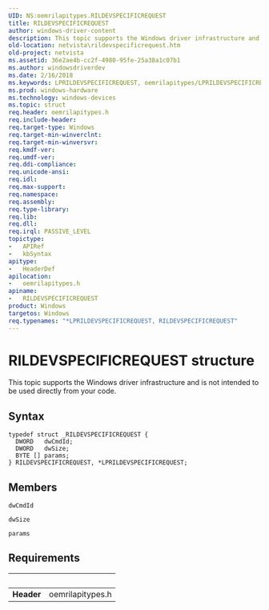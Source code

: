```yaml
---
UID: NS:oemrilapitypes.RILDEVSPECIFICREQUEST
title: RILDEVSPECIFICREQUEST
author: windows-driver-content
description: This topic supports the Windows driver infrastructure and is not intended to be used directly from your code.
old-location: netvista\rildevspecificrequest.htm
old-project: netvista
ms.assetid: 36e2ae4b-cc2f-4980-95fe-25a38a1c07b1
ms.author: windowsdriverdev
ms.date: 2/16/2018
ms.keywords: LPRILDEVSPECIFICREQUEST, oemrilapitypes/LPRILDEVSPECIFICREQUEST, *LPRILDEVSPECIFICREQUEST, LPRILDEVSPECIFICREQUEST structure pointer [Network Drivers Starting with Windows Vista], netvista.rildevspecificrequest, RILDEVSPECIFICREQUEST, RILDEVSPECIFICREQUEST structure [Network Drivers Starting with Windows Vista], oemrilapitypes/RILDEVSPECIFICREQUEST
ms.prod: windows-hardware
ms.technology: windows-devices
ms.topic: struct
req.header: oemrilapitypes.h
req.include-header: 
req.target-type: Windows
req.target-min-winverclnt: 
req.target-min-winversvr: 
req.kmdf-ver: 
req.umdf-ver: 
req.ddi-compliance: 
req.unicode-ansi: 
req.idl: 
req.max-support: 
req.namespace: 
req.assembly: 
req.type-library: 
req.lib: 
req.dll: 
req.irql: PASSIVE_LEVEL
topictype:
-	APIRef
-	kbSyntax
apitype:
-	HeaderDef
apilocation:
-	oemrilapitypes.h
apiname:
-	RILDEVSPECIFICREQUEST
product: Windows
targetos: Windows
req.typenames: "*LPRILDEVSPECIFICREQUEST, RILDEVSPECIFICREQUEST"
---
```


# RILDEVSPECIFICREQUEST structure
This topic supports the Windows driver infrastructure and is not intended to be used directly from your code.

## Syntax
````
typedef struct _RILDEVSPECIFICREQUEST {
  DWORD   dwCmdId;
  DWORD   dwSize;
  BYTE [] params;
} RILDEVSPECIFICREQUEST, *LPRILDEVSPECIFICREQUEST;
````

## Members


`dwCmdId`



`dwSize`



`params`




## Requirements
| &nbsp; | &nbsp; |
| ---- |:---- |
| **Header** | oemrilapitypes.h |